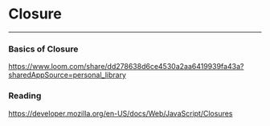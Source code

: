 # Closure

---

### Basics of Closure

https://www.loom.com/share/dd278638d6ce4530a2aa6419939fa43a?sharedAppSource=personal_library

### Reading

https://developer.mozilla.org/en-US/docs/Web/JavaScript/Closures
